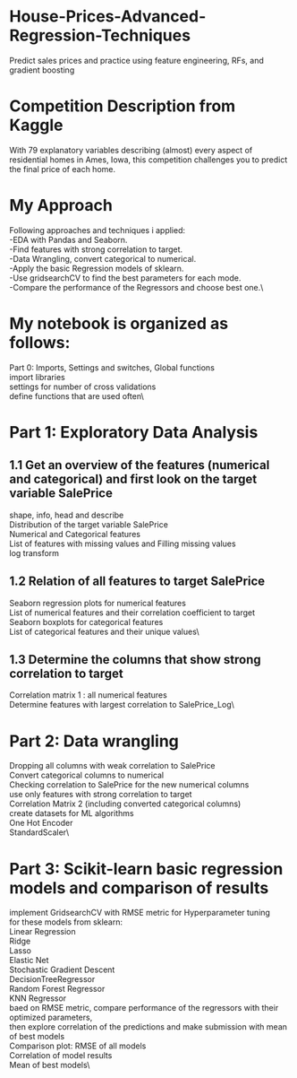 # House-Prices-Advanced-Regression-Techniques
Predict sales prices and practice using feature engineering, RFs, and gradient boosting
# Competition Description from Kaggle
With 79 explanatory variables describing (almost) every aspect of residential homes in Ames, Iowa, this competition challenges you to predict the final price of each home.
# My Approach
Following approaches and techniques i applied:\
-EDA with Pandas and Seaborn.<br/>
-Find features with strong correlation to target.<br/>
-Data Wrangling, convert categorical to numerical.\
-Apply the basic Regression models of sklearn.\
-Use gridsearchCV to find the best parameters for each mode.\
-Compare the performance of the Regressors and choose best one.\

# My notebook is organized as follows:

Part 0: Imports, Settings and switches, Global functions\
import libraries\
settings for number of cross validations\
define functions that are used often\

# Part 1: Exploratory Data Analysis
## 1.1 Get an overview of the features (numerical and categorical) and first look on the target variable SalePrice
shape, info, head and describe\
Distribution of the target variable SalePrice\
Numerical and Categorical features\
List of features with missing values and Filling missing values\
log transform
## 1.2 Relation of all features to target SalePrice
Seaborn regression plots for numerical features\
List of numerical features and their correlation coefficient to target\
Seaborn boxplots for categorical features\
List of categorical features and their unique values\
## 1.3 Determine the columns that show strong correlation to target
Correlation matrix 1 : all numerical features\
Determine features with largest correlation to SalePrice_Log\

# Part 2: Data wrangling
Dropping all columns with weak correlation to SalePrice\
Convert categorical columns to numerical\
Checking correlation to SalePrice for the new numerical columns\
use only features with strong correlation to target\
Correlation Matrix 2 (including converted categorical columns)\
create datasets for ML algorithms\
One Hot Encoder\
StandardScaler\

# Part 3: Scikit-learn basic regression models and comparison of results
implement GridsearchCV with RMSE metric for Hyperparameter tuning\
for these models from sklearn:\
Linear Regression\
Ridge\
Lasso\
Elastic Net\
Stochastic Gradient Descent\
DecisionTreeRegressor\
Random Forest Regressor\
KNN Regressor\
baed on RMSE metric, compare performance of the regressors with their optimized parameters,\
then explore correlation of the predictions and make submission with mean of best models\
Comparison plot: RMSE of all models\
Correlation of model results\
Mean of best models\
